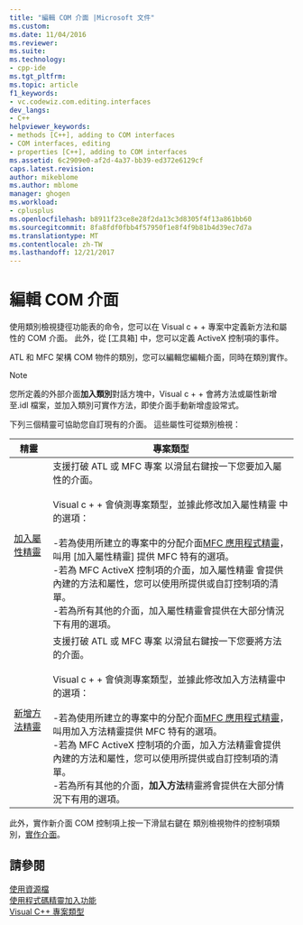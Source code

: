 ```yaml
---
title: "編輯 COM 介面 |Microsoft 文件"
ms.custom: 
ms.date: 11/04/2016
ms.reviewer: 
ms.suite: 
ms.technology:
- cpp-ide
ms.tgt_pltfrm: 
ms.topic: article
f1_keywords:
- vc.codewiz.com.editing.interfaces
dev_langs:
- C++
helpviewer_keywords:
- methods [C++], adding to COM interfaces
- COM interfaces, editing
- properties [C++], adding to COM interfaces
ms.assetid: 6c2909e0-af2d-4a37-bb39-ed372e6129cf
caps.latest.revision: 
author: mikeblome
ms.author: mblome
manager: ghogen
ms.workload:
- cplusplus
ms.openlocfilehash: b8911f23ce8e28f2da13c3d8305f4f13a861bb60
ms.sourcegitcommit: 8fa8fdf0fbb4f57950f1e8f4f9b81b4d39ec7d7a
ms.translationtype: MT
ms.contentlocale: zh-TW
ms.lasthandoff: 12/21/2017
---
```

# <a name="editing-a-com-interface"></a>編輯 COM 介面
使用類別檢視捷徑功能表的命令，您可以在 Visual c + + 專案中定義新方法和屬性的 COM 介面。 此外，從 [工具箱] 中，您可以定義 ActiveX 控制項的事件。  
  
 ATL 和 MFC 架構 COM 物件的類別，您可以編輯您編輯介面，同時在類別實作。  
  
> [!NOTE]
>  您所定義的外部介面**加入類別**對話方塊中，Visual c + + 會將方法或屬性新增至.idl 檔案，並加入類別可實作方法，即使介面手動新增虛設常式。  
  
 下列三個精靈可協助您自訂現有的介面。 這些屬性可從類別檢視：  
  
|精靈|專案類型|  
|------------|------------------|  
|[加入屬性精靈](../ide/names-add-property-wizard.md)|支援打破 ATL 或 MFC 專案 以滑鼠右鍵按一下您要加入屬性的介面。<br /><br /> Visual c + + 會偵測專案類型，並據此修改加入屬性精靈 中的選項：<br /><br /> -若為使用所建立的專案中的分配介面[MFC 應用程式精靈](../mfc/reference/mfc-application-wizard.md)，叫用 [加入屬性精靈] 提供 MFC 特有的選項。<br />-若為 MFC ActiveX 控制項的介面，加入屬性精靈 會提供內建的方法和屬性，您可以使用所提供或自訂控制項的清單。<br />-若為所有其他的介面，加入屬性精靈會提供在大部分情況下有用的選項。|  
|[新增方法精靈](../ide/add-method-wizard.md)|支援打破 ATL 或 MFC 專案 以滑鼠右鍵按一下您要將方法的介面。<br /><br /> Visual c + + 會偵測專案類型，並據此修改加入方法精靈中的選項：<br /><br /> -若為使用所建立的專案中的分配介面[MFC 應用程式精靈](../mfc/reference/mfc-application-wizard.md)，叫用加入方法精靈提供 MFC 特有的選項。<br />-若為 MFC ActiveX 控制項的介面，加入方法精靈會提供內建的方法和屬性，您可以使用所提供或自訂控制項的清單。<br />-若為所有其他的介面，**加入方法**精靈將會提供在大部分情況下有用的選項。|  
  
 此外，實作新介面 COM 控制項上按一下滑鼠右鍵在 類別檢視物件的控制項類別，[實作介面](../ide/implement-interface-wizard.md)。  
  
## <a name="see-also"></a>請參閱  
 [使用資源檔](../windows/working-with-resource-files.md)   
 [使用程式碼精靈加入功能](../ide/adding-functionality-with-code-wizards-cpp.md)   
 [Visual C++ 專案類型](../ide/visual-cpp-project-types.md)